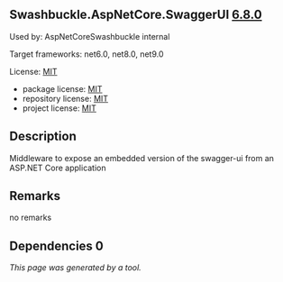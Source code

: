 Swashbuckle.AspNetCore.SwaggerUI [6.8.0](https://www.nuget.org/packages/Swashbuckle.AspNetCore.SwaggerUI/6.8.0)
--------------------

Used by: AspNetCoreSwashbuckle internal

Target frameworks: net6.0, net8.0, net9.0

License: [MIT](../../../../licenses/mit) 

- package license: [MIT](https://licenses.nuget.org/MIT) 
- repository license: [MIT](https://github.com/domaindrivendev/Swashbuckle.AspNetCore.git) 
- project license: [MIT](https://github.com/domaindrivendev/Swashbuckle.AspNetCore) 

Description
-----------
Middleware to expose an embedded version of the swagger-ui from an ASP.NET Core application

Remarks
-----------
no remarks


Dependencies 0
-----------


*This page was generated by a tool.*